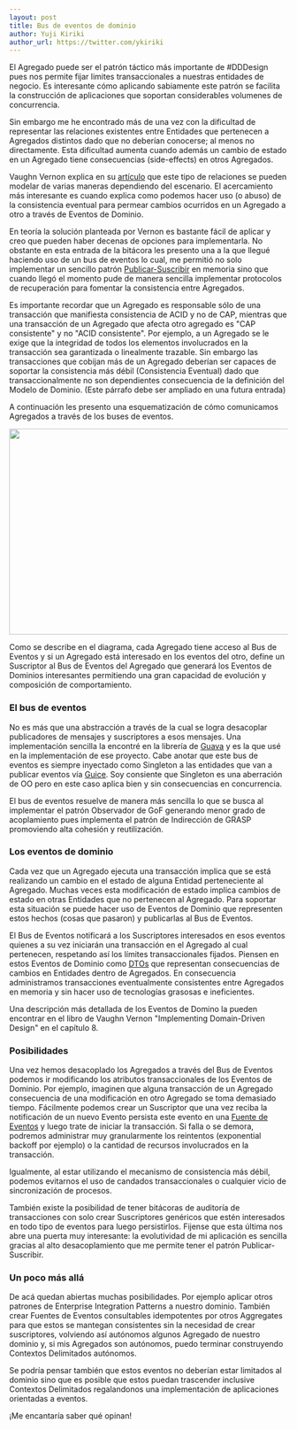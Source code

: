 ```yaml
---
layout: post
title: Bus de eventos de dominio
author: Yuji Kiriki
author_url: https://twitter.com/ykiriki
---
```


El Agregado puede ser el patrón táctico más importante de #DDDesign pues nos permite fijar limites transaccionales a nuestras entidades de negocio. Es interesante cómo aplicando sabiamente este patrón se facilita la construcción de aplicaciones que soportan considerables volumenes de concurrencia.

Sin embargo me he encontrado más de una vez con la dificultad de representar las relaciones existentes entre Entidades que pertenecen a Agregados distintos dado que no deberían conocerse; al menos no directamente. Esta dificultad aumenta cuando además un cambio de estado en un Agregado tiene consecuencias (side-effects) en otros Agregados.

Vaughn Vernon explica en su [artículo](https://vaughnvernon.co/?p=139) que este tipo de relaciones se pueden modelar de varias maneras dependiendo del escenario. El acercamiento más interesante es cuando explica como podemos hacer uso (o abuso) de la consistencia eventual para permear cambios ocurridos en un Agregado a otro a través de Eventos de Dominio.

En teoría la solución planteada por Vernon es bastante fácil de aplicar y creo que pueden haber decenas de opciones para implementarla. No obstante en esta entrada de la bitácora les presento una a la que llegué haciendo uso de un bus de eventos lo cual, me permitió no solo implementar un sencillo patrón [Publicar-Suscribir](http://www.eaipatterns.com/PublishSubscribeChannel.html) en memoria sino que cuando llegó el momento pude de manera sencilla implementar protocolos de recuperación para fomentar la consistencia entre Agregados.

Es importante recordar que un Agregado es responsable sólo de una transacción que manifiesta consistencia de ACID y no de CAP, mientras que una transacción de un Agregado que afecta otro agregado es "CAP consistente" y no "ACID consistente". Por ejemplo, a un Agregado se le exige que la integridad de todos los elementos involucrados en la transacción sea garantizada o linealmente trazable. Sin embargo las transacciones que cobijan más de un Agregado deberían ser capaces de soportar la consistencia más débil (Consistencia Eventual) dado que transaccionalmente no son dependientes consecuencia de la definición del Modelo de Dominio. (Este párrafo debe ser ampliado en una futura entrada)

A continuación les presento una esquematización de cómo comunicamos Agregados a través de los buses de eventos.

<img style="margin-left: auto; margin-right: auto;" src="../../../imgs/event_bus.png" width="526px" height="372px" />

Como se describe en el diagrama, cada Agregado tiene acceso al Bus de Eventos y si un Agregado está interesado en los eventos del otro, define un Suscriptor al Bus de Eventos del Agregado que generará los Eventos de Dominios interesantes permitiendo una gran capacidad de evolución y composición de comportamiento.

### El bus de eventos

No es más que una abstracción a través de la cual se logra desacoplar publicadores de mensajes y suscriptores a esos mensajes. Una implementación sencilla la encontré en la librería de [Guava](http://code.google.com/p/guava-libraries/wiki/EventBusExplained)  y es la que usé en la implementación de ese proyecto. Cabe anotar que este bus de eventos es siempre inyectado como Singleton a las entidades que van a publicar eventos vía [Guice](http://code.google.com/p/google-guice/wiki/Scopes). Soy consiente que Singleton es una aberración de OO pero en este caso aplica bien y sin consecuencias en concurrencia.

El bus de eventos resuelve de manera más sencilla lo que se busca al implementar el patrón Observador de GoF generando menor grado de acoplamiento pues implementa el patrón de Indirección de GRASP promoviendo alta cohesión y reutilización.

### Los eventos de dominio

Cada vez que un Agregado ejecuta una transacción implica que se está realizando un cambio en el estado de alguna Entidad perteneciente al Agregado. Muchas veces esta modificación de estado implica cambios de estado en otras Entidades que no pertenecen al Agregado. Para soportar esta situación se puede hacer uso de Eventos de Dominio que representen estos hechos (cosas que pasaron) y publicarlas al Bus de Eventos.

El Bus de Eventos notificará a los Suscriptores interesados en esos eventos quienes a su vez iniciarán una transacción en el Agregado al cual pertenecen, respetando así los límites transaccionales fijados. Piensen en estos Eventos de Dominio como [DTOs](http://martinfowler.com/eaaCatalog/dataTransferObject.html) que representan consecuencias de cambios en Entidades dentro de Agregados. En consecuencia administramos transacciones eventualmente consistentes entre Agregados en memoria y sin hacer uso de tecnologías grasosas e ineficientes.

Una descripción más detallada de los Eventos de Domino la pueden encontrar en el libro de Vaughn Vernon "Implementing Domain-Driven Design" en el capítulo 8.

###  Posibilidades

Una vez hemos desacoplado los Agregados a través del Bus de Eventos podemos ir modificando los atributos transaccionales de los Eventos de Dominio. Por ejemplo, imaginen que alguna transacción de un Agregado consecuencia de una modificación en otro Agregado se toma demasiado tiempo. Fácilmente podemos crear un Suscriptor que una vez reciba la notificación de un nuevo Evento persista este evento en una [Fuente de Eventos](http://martinfowler.com/eaaDev/EventSourcing.html) y luego trate de iniciar la transacción. Si falla o se demora, podremos administrar muy granularmente los reintentos (exponential backoff por ejemplo) o la cantidad de recursos involucrados en la transacción.

Igualmente, al estar utilizando el mecanismo de consistencia más débil, podemos evitarnos el uso de candados transaccionales o cualquier vicio de sincronización de procesos.

También existe la posibilidad de tener bitácoras de auditoría de transacciones con solo crear Suscriptores genéricos que estén interesados en todo tipo de eventos para luego persistirlos. Fijense que esta última nos abre una puerta muy interesante: la evolutividad de mi aplicación es sencilla gracias al alto desacoplamiento que me permite tener el patrón Publicar-Suscribir.

### Un poco más allá

De acá quedan abiertas muchas posibilidades. Por ejemplo aplicar otros patrones de Enterprise Integration Patterns a nuestro dominio. También crear Fuentes de Eventos consultables idempotentes por otros Aggregates para que estos se mantegan consistentes sin la necesidad de crear suscriptores, volviendo así autónomos algunos Agregado de nuestro dominio y, si mis Agregados son autónomos, puedo terminar construyendo Contextos Delimitados autónomos.

Se podría pensar también que estos eventos no deberían estar limitados al dominio sino que es posible que estos puedan trascender inclusive Contextos Delimitados regalandonos una implementación de aplicaciones orientadas a eventos.

¡Me encantaría saber qué opinan!
